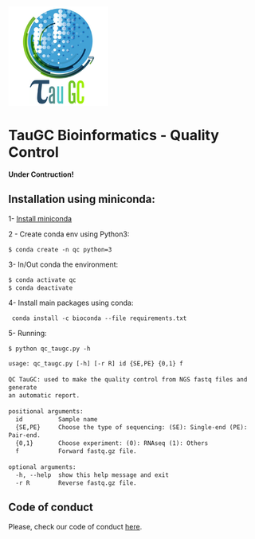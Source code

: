 ![](/images/taugc.png) 
# TauGC Bioinformatics - Quality Control 

**Under Contruction!**

## Installation using miniconda:

  1- [Install miniconda](https://conda.io/miniconda.html)

  2 - Create conda env using Python3:
  ```
  $ conda create -n qc python=3
  ```
  3- In/Out conda the environment:
  ```
  $ conda activate qc
  $ conda deactivate
  ```
  4- Install main packages using conda:
  ```
   conda install -c bioconda --file requirements.txt
  ```

  5- Running:

  ```
  $ python qc_taugc.py -h
  ```

  ```
  usage: qc_taugc.py [-h] [-r R] id {SE,PE} {0,1} f

  QC TauGC: used to make the quality control from NGS fastq files and generate
  an automatic report.

  positional arguments:
    id          Sample name
    {SE,PE}     Choose the type of sequencing: (SE): Single-end (PE): Pair-end.
    {0,1}       Choose experiment: (0): RNAseq (1): Others
    f           Forward fastq.gz file.

  optional arguments:
    -h, --help  show this help message and exit
    -r R        Reverse fastq.gz file.
  ```

  ## Code of conduct
  Please, check our code of conduct [here](/docs/CODE_OF_CONDUCT.md).
